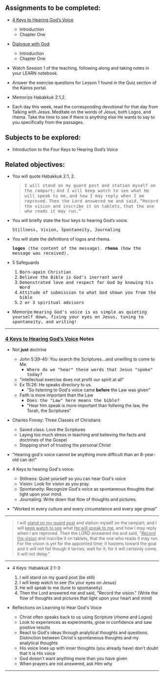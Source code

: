---
---

## Assignments to be completed:

- [4 Keys to Hearing God’s Voice]
  - Introduction
  - Chapter One

- [Dialogue with God]
  - Introduction
  - Chapter One

- Watch Session 1 of the teaching, following along and taking notes in your LEARN notebook.

- Answer the exercise questions for Lesson 1 found in the Quiz section of the Kairos portal.

- Memorize Habakkuk 2:1,2.

- Each day this week, read the corresponding devotional for that day from Talking with Jesus. Meditate on the words of Jesus, both Logos, and rhema. Take the time to see if there is anything else He wants to say to you specifically from the passages.

## Subjects to be explored:

- Introduction to the Four Keys to Hearing God’s Voice

## Related objectives:

- You will quote Habakkuk 2:1, 2.

  > <samp>I will stand on my guard post and station myself on the rampart;</samp>
  > <samp>And I will keep watch to see what He will speak to me,</samp>
  > <samp>and how I may reply when I am reproved.</samp>
  > <samp>Then the Lord answered me and said,</samp>
  > <samp>“Record the vision and inscribe it on tablets,</samp>
  > <samp>that the one who reads it may run.”</samp>

- You will briefly state the four keys to hearing God’s voice.

  <samp>Stillness, Vision, Spontaneity, Journaling</samp>

- You will state the definitions of logos and rhema.

  <samp><b>logos</b> (the content of the message). <b>rhema</b> (how the message was received).</samp>

- 5 Safeguards

  1. <samp>Born-again Christian</samp>
  2. <samp>Believe the Bible is God's inerrant word</samp>
  3. <samp>Demonstrated love and respect for God by knowing his Word</samp>
  4. <samp>Attitude of submission to what God shown you from the bible</samp>
  5. <samp>2 or 3 spiritual advisors</samp>

- Memorize <samp>Hearing God's voice is as simple as quieting yourself down, fixing your eyes on Jesus, tuning to spontaneity, and writing!</samp>

----

### [4 Keys to Hearing God’s Voice] Notes

- Not **just** doctrine

  - John 5:39-40: You search the Scriptures...and unwilling to come to Me.
    - <samp>Where do we "hear" these words that Jesus "spoke" today?</samp>
  - "Intellectual exercise does not profit our spirit at all"
  - Ex 15:26: He speaks directory to us.
    - "So listening to God's voice came **before** the Law was given"
  - Faith is more important than the Law
    - <samp>Does the "Law" here means the bible?</samp>
    - "Hear him speak is more important than follwing the law, the Torah, the Scriptures"

- Charles Finney: Three Classes of Christians
  - Saved class: Love the Scriptures
  - Laying too much stress in teaching and believing the facts and doctrines of the Gospel
  - Stopping short of trusting the personal Christ

- "Hearing god's voice cannot be anything more difficult than an 8-year-old can do!"

- 4 Keys to hearing God's voice:
  - Stillness: Quiet yourself so you can hear God's voice
  - Vision: Look for vision as you pray.
  - Spontaneity: Recognize God's voice as spontaneous thoughts that light upon your mind.
  - Journaling: Write down that flow of thoughts and pictures.

- "Worked in every culture and every circumstance and every age group"


----

> I will <u>stand on my guard post</u> and station myself on the rampart; and I will <u>keep watch to see</u> what <u>He will speak to me</u>, and how I may reply when I am reproved. Then the LORD answered me and said, "<u>Record the vision</u> and inscribe it on tablets, that the one who reads it may run. For the vision is yet for the appointed time; it hastens toward the goal and it will not fail though it tarries, wait for it; for it will certainly come, it will not delay."

----

- 4 Keys: Habakkuk 2:1-3
  1. I will stand on my guard post (be still)
  2. I will keep watch to see (fix your eyes on Jesus)
  3. He will speak to me (tune to spontaneity)
  4. Then the Lord answered me and said, "Record the vision." (Write the flow of thoughts and pictures that light upon your heart and mind)

- Reflections on Learning to Hear God's Voice
  - Christ often speaks back to us using Scripture (_rhema_ and _Logos_)
  - Look to experiences as experiments, grow in confidence and saw positive results
  - React to God's ideas through analytical thoughts and questions. Distinction between Christ's spontaneous thoughts and my analytical thoughts
  - His voice lines up with inner thoughts (you already have) don't doubt that it is His voice
  - God doesn't want anything more than you have given
  - When prayers are not answered, ask Him why

----

[4 Keys to Hearing God’s Voice]: https://www.cwgministries.org/store/4-keys-hearing-gods-voice-ebook
[Dialogue with God]: https://www.cwgministries.org/store/dialogue-god-ebook
[LEARN 4 Keys to Hearing God’s Voice]: https://www.cwgministries.org/store/4-keys-hearing-gods-voice-seminar-workbook-and-audiovideo-guide-ebook
[Talking with Jesus]: https://www.cwgministries.org/store/talking-jesus-ebook
[Am I Being Deceived?]: https://www.cwgministries.org/store/am-i-being-deceived-ebook
[Sea of Galilee Prayer Encounter]: https://go.cwgministries.org/galilee-cwg
